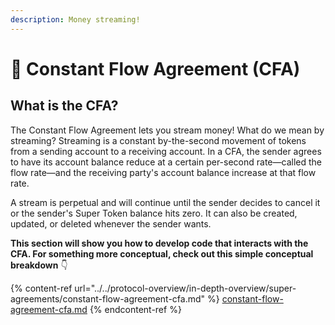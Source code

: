 ```yaml
---
description: Money streaming!
---
```


# 🌊 Constant Flow Agreement (CFA)

## What is the CFA?

The Constant Flow Agreement lets you stream money! What do we mean by streaming? Streaming is a constant by-the-second movement of tokens from a sending account to a receiving account. In a CFA, the sender agrees to have its account balance reduce at a certain per-second rate—called the flow rate—and the receiving party's account balance increase at that flow rate.&#x20;

A stream is perpetual and will continue until the sender decides to cancel it or the sender's Super Token balance hits zero. It can also be created, updated, or deleted whenever the sender wants.

**This section will show you how to develop code that interacts with the CFA. For something more conceptual, check out this simple conceptual breakdown** 👇

{% content-ref url="../../protocol-overview/in-depth-overview/super-agreements/constant-flow-agreement-cfa.md" %}
[constant-flow-agreement-cfa.md](../../protocol-overview/in-depth-overview/super-agreements/constant-flow-agreement-cfa.md)
{% endcontent-ref %}
